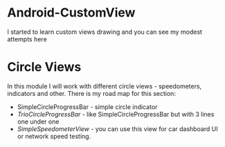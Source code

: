 # Android-CustomView
I started to learn custom views drawing and you can see my modest attempts here

# Circle Views
In this module I will work with different circle views - speedometers, indicators and other. 
There is my road map for this section:
- SimpleCircleProgressBar - simple circle indicator
- *TrioCircleProgressBar* - like SimpleCircleProgressBar but with 3 lines one under one
- *SimpleSpeedometerView* - you can use this view for car dashboard UI or network speed testing. 
